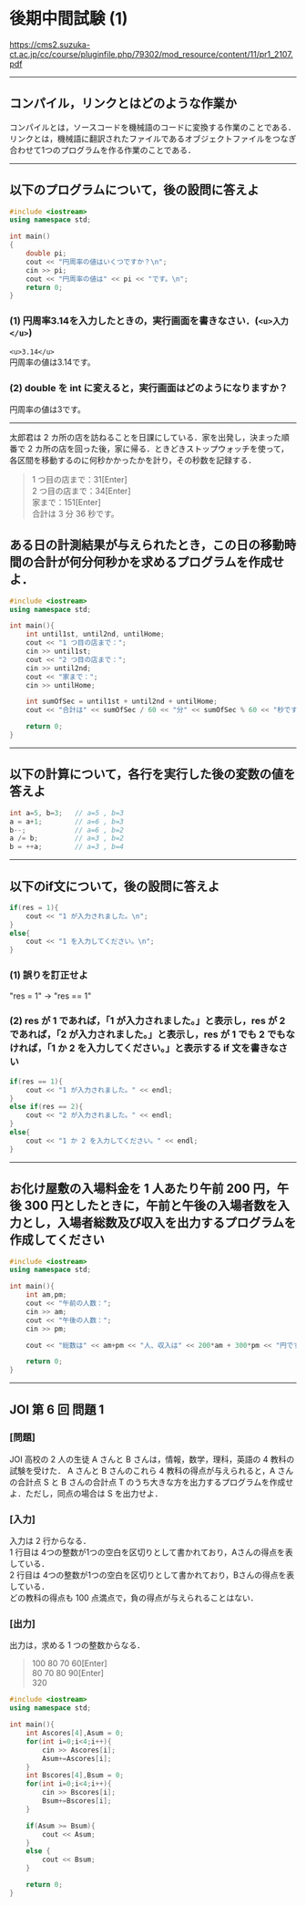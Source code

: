 # 後期中間試験 (1)

<https://cms2.suzuka-ct.ac.jp/cc/course/pluginfile.php/79302/mod_resource/content/11/pr1_2107.pdf>

***

## コンパイル，リンクとはどのような作業か
コンパイルとは，ソースコードを機械語のコードに変換する作業のことである．<br>
リンクとは，機械語に翻訳されたファイルであるオブジェクトファイルをつなぎ合わせて1つのプログラムを作る作業のことである．

***

## 以下のプログラムについて，後の設問に答えよ
```cpp
#include <iostream>
using namespace std;

int main()
{
    double pi;
    cout << "円周率の値はいくつですか？\n";
    cin >> pi;
    cout << "円周率の値は" << pi << "です。\n";
    return 0;
}

```

### (1) 円周率3.14を入力したときの，実行画面を書きなさい．(`<u>入力</u>`)
`<u>3.14</u>`<br>
円周率の値は3.14です。

### (2) double を int に変えると，実行画面はどのようになりますか？
円周率の値は3です。

***

太郎君は 2 カ所の店を訪ねることを日課にしている．家を出発し，決まった順番で 2 カ所の店を回った後，家に帰る．ときどきストップウォッチを使って，各区間を移動するのに何秒かかったかを計り，その秒数を記録する．

>1 つ目の店まで：31[Enter]<br>
2 つ目の店まで：34[Enter]<br>
家まで：151[Enter]<br>
合計は 3 分 36 秒です。

## ある日の計測結果が与えられたとき，この日の移動時間の合計が何分何秒かを求めるプログラムを作成せよ．

```cpp
#include <iostream>
using namespace std;

int main(){
    int until1st, until2nd, untilHome;
    cout << "1 つ目の店まで：";
    cin >> until1st;
    cout << "2 つ目の店まで：";
    cin >> until2nd;
    cout << "家まで：";
    cin >> untilHome;

    int sumOfSec = until1st + until2nd + untilHome;
    cout << "合計は" << sumOfSec / 60 << "分" << sumOfSec % 60 << "秒です。" << endl;

    return 0;
}
```

***

## 以下の計算について，各行を実行した後の変数の値を答えよ

```cpp
int a=5, b=3;   // a=5 , b=3
a = a+1;        // a=6 , b=3
b--;            // a=6 , b=2 
a /= b;         // a=3 , b=2 
b = ++a;        // a=3 , b=4
```

***

## 以下のif文について，後の設問に答えよ

```cpp
if(res = 1){
    cout << "1 が入力されました。\n";
}
else{
    cout << "1 を入力してください。\n";
}
```

### (1) 誤りを訂正せよ
"res = 1" -> "res == 1"

### (2) res が 1 であれば，「1 が入力されました。」と表示し，res が 2 であれば，「2 が入力されました。」と表示し，res が 1 でも 2 でもなければ，「1 か 2 を入力してください。」と表示する if 文を書きなさい
```cpp
if(res == 1){
    cout << "1 が入力されました。" << endl;
}
else if(res == 2){
    cout << "2 が入力されました。" << endl;
}
else{
    cout << "1 か 2 を入力してください。" << endl;
}
```

***

## お化け屋敷の入場料金を 1 人あたり午前 200 円，午後 300 円としたときに，午前と午後の入場者数を入力とし，入場者総数及び収入を出力するプログラムを作成してください

```cpp
#include <iostream>
using namespace std;

int main(){
    int am,pm;
    cout << "午前の人数：";
    cin >> am;
    cout << "午後の人数：";
    cin >> pm;

    cout << "総数は" << am+pm << "人、収入は" << 200*am + 300*pm << "円です。" << endl;

    return 0;
}
```

***

## JOI 第 6 回 問題 1
### [問題]
JOI 高校の 2 人の生徒 A さんと B さんは，情報，数学，理科，英語の 4 教科の試験を受けた．
A さんと B さんのこれら 4 教科の得点が与えられると，A さんの合計点 S と B さんの合計点
T のうち大きな方を出力するプログラムを作成せよ．ただし，同点の場合は S を出力せよ．
### [入力]
入力は 2 行からなる．<br>
1 行目は 4つの整数が1つの空白を区切りとして書かれており，Aさんの得点を表している．<br>
2 行目は 4つの整数が1つの空白を区切りとして書かれており，Bさんの得点を表している．<br>
どの教科の得点も 100 点満点で，負の得点が与えられることはない．<br>
### [出力]
出力は，求める 1 つの整数からなる．

>100 80 70 60[Enter]<br>
80 70 80 90[Enter]<br>
320

```cpp
#include <iostream>
using namespace std;

int main(){
    int Ascores[4],Asum = 0;
    for(int i=0;i<4;i++){
        cin >> Ascores[i];
        Asum+=Ascores[i];
    }
    int Bscores[4],Bsum = 0;
    for(int i=0;i<4;i++){
        cin >> Bscores[i];
        Bsum+=Bscores[i];
    }

    if(Asum >= Bsum){
        cout << Asum;
    }
    else {
        cout << Bsum;
    }

    return 0;
}
```

